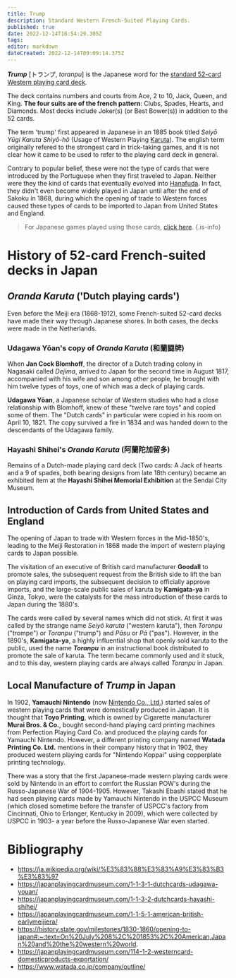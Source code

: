```yaml
---
title: Trump
description: Standard Western French-Suited Playing Cards.
published: true
date: 2022-12-14T16:54:29.305Z
tags: 
editor: markdown
dateCreated: 2022-12-14T09:09:14.375Z
---
```


***Trump*** [トランプ, *toranpu*] is the Japanese word for the [standard 52-card Western playing card deck](https://en.wikipedia.org/wiki/Standard_52-card_deck).

The deck contains numbers and courts from Ace, 2 to 10, Jack, Queen, and King. **The four suits are of the french pattern**: Clubs, Spades, Hearts, and Diamonds. Most decks include Joker(s) (or Best Bower(s)) in addition to the 52 cards.

The term 'trump' first appeared in Japanese in an 1885 book titled *Seiyō Yūgi Karuta Shiyō-hō* (Usage of Western Playing [Karuta](/en/karuta)). The english term originally refered to the strongest card in trick-taking games, and it is not clear how it came to be used to refer to the playing card deck in general.

Contrary to popular belief, these were not the type of cards that were introduced by the Portuguese when they first traveled to Japan. Neither were they the kind of cards that eventually evolved into [Hanafuda](/en/hanafuda). In fact, they didn't even become widely played in Japan until after the end of Sakoku in 1868, during which the opening of trade to Western forces caused these types of cards to be imported to Japan from United States and England.

> For Japanese games played using these cards, [click here](/en/karuta/games#japanese-games-using-western-playing-cards).
{.is-info}

# History of 52-card French-suited decks in Japan
## *Oranda Karuta* ('Dutch playing cards')
Even before the Meiji era (1868-1912), some French-suited 52-card decks have made their way through Japanese shores. In both cases, the decks were made in the Netherlands.

### Udagawa Yōan's copy of *Oranda Karuta* (和蘭闘牌)
When **Jan Cock Blomhoff**, the director of a Dutch trading colony in Nagasaki called *Dejima*, arrived to Japan for the second time in August 1817, accompanied with his wife and son among other people, he brought with him twelve types of toys, one of which was a deck of playing cards.

**Udagawa Yōan**, a Japanese scholar of Western studies who had a close relationship with Blomhoff, knew of these "twelve rare toys" and copied some of them. The "Dutch cards" in particular were copied in his room on April 10, 1821. The copy survived a fire in 1834 and was handed down to the descendants of the Udagawa family.

### Hayashi Shihei's *Oranda Karuta* (阿蘭陀加留多)
Remains of a Dutch-made playing card deck (Two cards: A Jack of hearts and a 9 of spades, both bearing designs from late 18th century) became an exhibited item at the **Hayashi Shihei Memorial Exhibition** at the Sendai City Museum.

## Introduction of Cards from United States and England
The opening of Japan to trade with Western forces in the Mid-1850's, leading to the Meiji Restoration in 1868 made the import of western playing cards to Japan possible.

The visitation of an executive of British card manufacturer **Goodall** to promote sales, the subsequent request from the British side to lift the ban on playing card imports, the subsequent decision to officially approve imports, and the large-scale public sales of karuta by **Kamigata-ya** in Ginza, Tokyo, were the catalysts for the mass introduction of these cards to Japan during the 1880's.

The cards were called by several names which did not stick. At first it was called by the strange name *Seiyō karuta* ("western karuta"), then *Toronpu* ("trompe") or *Toranpu* ("trump") and *Pāsu* or *Pā* ("pas"). However, in the 1890's, **Kamigata-ya**, a highly influential shop that openly sold karuta to the public, used the name ***Toranpu*** in an instructional book distributed to promote the sale of karuta. The term became commonly used and it stuck, and to this day, western playing cards are always called *Toranpu* in Japan.

## Local Manufacture of *Trump* in Japan
In 1902, **Yamauchi Nintendo** (now [Nintendo Co., Ltd.](/en/hanafuda/manufacturers/nintendo)) started sales of western playing cards that were domestically produced in Japan. It is thought that **Toyo Printing**, which is owned by Cigarette manufacturer **Murai Bros. & Co.**, bought second-hand playing card printing machines from Perfection Playing Card Co. and produced the playing cards for Yamauchi Nintendo. However, a different printing company named **Watada Printing Co. Ltd.** mentions in their company history that in 1902, they produced western playing cards for "Nintendo Koppai" using copperplate printing technology.

There was a story that the first Japanese-made western playing cards were sold by Nintendo in an effort to comfort the Russian POW's during the Russo-Japanese War of 1904-1905. However, Takashi Ebashi stated that he had seen playing cards made by Yamauchi Nintendo in the USPCC Museum (which closed sometime before the transfer of USPCC's factory from Cincinnati, Ohio to Erlanger, Kentucky in 2009), which were collected by USPCC in 1903- a year before the Russo-Japanese War even started.

# Bibliography
- https://ja.wikipedia.org/wiki/%E3%83%88%E3%83%A9%E3%83%B3%E3%83%97
- https://japanplayingcardmuseum.com/1-1-3-1-dutchcards-udagawa-youan/
- https://japanplayingcardmuseum.com/1-1-3-2-dutchcards-hayashi-shihei/
- https://japanplayingcardmuseum.com/1-1-5-1-american-british-earlymeijiera/
- https://history.state.gov/milestones/1830-1860/opening-to-japan#:~:text=On%20July%208%2C%201853%2C%20American,Japan%20and%20the%20western%20world.
- https://japanplayingcardmuseum.com/114-1-2-westerncard-domesticproducts-exportation/
- https://www.watada.co.jp/company/outline/
